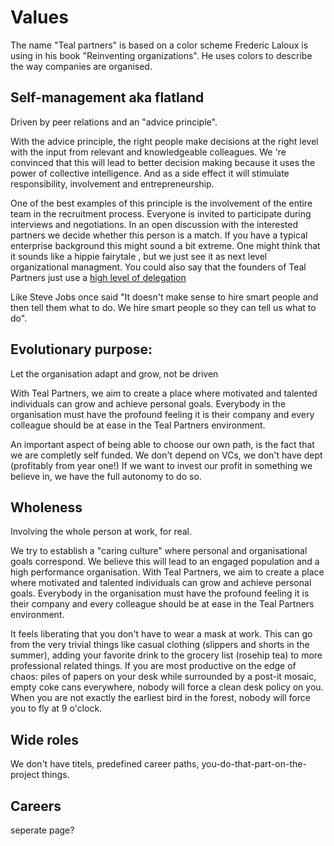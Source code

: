 # Values 
The name "Teal partners" is based on a color scheme Frederic Laloux is using in his book "Reinventing organizations". He uses colors to describe the way companies are organised.


## Self-management aka flatland
Driven by peer relations and an "advice principle".

With the advice principle, the right people make decisions at the right level with the input from relevant and knowledgeable colleagues.
We 're convinced that this will lead to better decision making because it uses the power of collective intelligence. And as a side effect it will stimulate responsibility, involvement and entrepreneurship.

One of the best examples of this principle is the involvement of the entire team in the recruitment process. Everyone is invited to participate during interviews and negotiations. 
In an open discussion with the interested partners we decide whether this person is a match. If you have a typical enterprise background this might sound a bit extreme. One might think that it sounds like a hippie fairytale , but we just see it as next level organizational managment. You could also say that the founders of Teal Partners just use a [high level of delegation](https://medium.com/@jurgenappelo/the-7-levels-of-delegation-672ec2a48103)

Like Steve Jobs once said "It doesn't make sense to hire smart people and then tell them what to do. We hire smart people so they can tell us what to do".


## Evolutionary purpose: 
Let the organisation adapt and grow, not be driven

With Teal Partners, we aim to create a place where motivated and talented individuals can grow and achieve personal goals. 
Everybody in the organisation must have the profound feeling it is their company and every colleague should be at ease in the Teal Partners environment.

An important aspect of being able to choose our own path, is the fact that we are completly self funded. We don't depend on VCs, we don't have dept (profitably from year one!)
If we want to invest our profit in something we believe in, we have the full autonomy to do so.

## Wholeness
Involving the whole person at work, for real.

We try to establish a "caring culture" where personal and organisational goals correspond. We believe this will lead to an engaged population and a high performance organisation. With Teal Partners, we aim to create a place where motivated and talented individuals can grow and achieve personal goals. Everybody in the organisation must have the profound feeling it is their company and every colleague should be at ease in the Teal Partners environment.

It feels liberating that you don't have to wear a mask at work. This can go from the very trivial things like casual clothing (slippers and shorts in the summer), adding your favorite drink to the grocery list (rosehip tea) to more professional related things. If you are most productive on the edge of chaos: piles of papers on your desk while surrounded by a post-it mosaic, empty coke cans everywhere, nobody will force a clean desk policy on you. 
When you are not exactly the earliest bird in the forest, nobody will force you to fly at 9 o'clock.



## Wide roles
We don't have titels, predefined career paths, you-do-that-part-on-the-project things.

## Careers
seperate page?